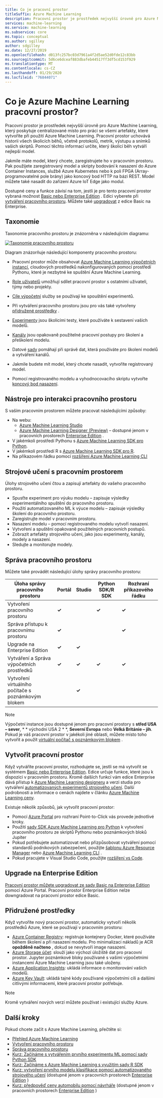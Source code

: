 ```yaml
---
title: Co je pracovní prostor
titleSuffix: Azure Machine Learning
description: Pracovní prostor je prostředek nejvyšší úrovně pro Azure Machine Learning. Udržuje historii všech školicích běhů, včetně protokolů, metrik, výstupu a snímků vašich skriptů. Pomocí těchto informací určíte, který školicí běh vytváří nejlepší model.
services: machine-learning
ms.service: machine-learning
ms.subservice: core
ms.topic: conceptual
ms.author: sgilley
author: sdgilley
ms.date: 12/27/2019
ms.openlocfilehash: d013fc257bc03d7961a4f2d5ae52d0fde12c83bb
ms.sourcegitcommit: 5d6ce6dceaf883dbafeb44517ff3df5cd153f929
ms.translationtype: MT
ms.contentlocale: cs-CZ
ms.lasthandoff: 01/29/2020
ms.locfileid: "76844071"
---
```

# <a name="what-is-an-azure-machine-learning-workspace"></a>Co je Azure Machine Learning pracovní prostor?

Pracovní prostor je prostředek nejvyšší úrovně pro Azure Machine Learning, který poskytuje centralizované místo pro práci se všemi artefakty, které vytvoříte při použití Azure Machine Learning.  Pracovní prostor uchovává historii všech školicích běhů, včetně protokolů, metrik, výstupu a snímků vašich skriptů. Pomocí těchto informací určíte, který školicí běh vytváří nejlepší model.  

Jakmile máte model, který chcete, zaregistrujete ho v pracovním prostoru. Pak použijete zaregistrovaný model a skripty bodování k nasazení do Azure Container Instances, službě Azure Kubernetes nebo k poli FPGA (Array-programovatelné pole brány) jako koncový bod HTTP na bázi REST. Model můžete také nasadit do zařízení Azure IoT Edge jako modul.

Dostupné ceny a funkce závisí na tom, jestli je pro tento pracovní prostor vybraná možnost [Basic nebo Enterprise Edition](overview-what-is-azure-ml.md#sku) . Edici vyberete při [vytváření pracovního prostoru](#create-workspace).  Můžete také [upgradovat](#upgrade) z edice Basic na Enterprise.

## <a name="taxonomy"></a>Taxonomie 

Taxonomie pracovního prostoru je znázorněna v následujícím diagramu:

[![Taxonomie pracovního prostoru](./media/concept-workspace/azure-machine-learning-taxonomy.png)](./media/concept-workspace/azure-machine-learning-taxonomy.png#lightbox)

Diagram znázorňuje následující komponenty pracovního prostoru:

+ Pracovní prostor může obsahovat [Azure Machine Learning výpočetních instancí](concept-compute-instance.md), cloudových prostředků nakonfigurovaných pomocí prostředí Pythonu, které je nezbytné ke spuštění Azure Machine Learning.

+ [Role uživatelů](how-to-assign-roles.md) umožňují sdílet pracovní prostor s ostatními uživateli, týmy nebo projekty.
+ [Cíle výpočetní](concept-azure-machine-learning-architecture.md#compute-targets) služby se používají ke spouštění experimentů.
+ Při vytváření pracovního prostoru jsou pro vás také vytvořeny [přidružené prostředky](#resources) .
+ [Experimenty](concept-azure-machine-learning-architecture.md#experiments) jsou školicími testy, které používáte k sestavení vašich modelů.  
+ [Kanály](concept-azure-machine-learning-architecture.md#ml-pipelines) jsou opakovaně použitelné pracovní postupy pro školení a přeškolení modelu.
+ Datové [sady](concept-azure-machine-learning-architecture.md#datasets-and-datastores) pomáhají při správě dat, která používáte pro školení modelů a vytváření kanálů.
+ Jakmile budete mít model, který chcete nasadit, vytvoříte registrovaný model.
+ Pomocí registrovaného modelu a vyhodnocovacího skriptu vytvořte [koncový bod nasazení](concept-azure-machine-learning-architecture.md#endpoints).

## <a name="tools-for-workspace-interaction"></a>Nástroje pro interakci pracovního prostoru

S vaším pracovním prostorem můžete pracovat následujícími způsoby:

+ Na webu:
    + [Azure Machine Learning Studio](https://ml.azure.com) 
    + [Azure Machine Learning Designer (Preview)](concept-designer.md) – dostupné jenom v pracovních prostorech [Enterprise Edition](overview-what-is-azure-ml.md#sku) .
+ V jakémkoli prostředí Pythonu s [Azure Machine Learning SDK pro Python](https://docs.microsoft.com/python/api/overview/azure/ml/intro?view=azure-ml-py).
+ V jakémkoli prostředí R s [Azure Machine Learning SDK pro R](https://azure.github.io/azureml-sdk-for-r/reference/index.html).
+ Na příkazovém řádku pomocí [rozšíření Azure Machine Learning CLI](https://docs.microsoft.com/azure/machine-learning/reference-azure-machine-learning-cli)

## <a name="machine-learning-with-a-workspace"></a>Strojové učení s pracovním prostorem

Úlohy strojového učení čtou a zapisují artefakty do vašeho pracovního prostoru.

+ Spusťte experiment pro výuku modelu – zapisuje výsledky experimentálního spuštění do pracovního prostoru.
+ Použití automatizovaného ML k výuce modelu – zapisuje výsledky školení do pracovního prostoru.
+ Zaregistrujte model v pracovním prostoru.
+ Nasazení modelu – pomocí registrovaného modelu vytvoří nasazení.
+ Vytvoření a spuštění opakovaně použitelných pracovních postupů.
+ Zobrazit artefakty strojového učení, jako jsou experimenty, kanály, modely a nasazení.
+ Sledujte a monitorujte modely.

## <a name="workspace-management"></a>Správa pracovního prostoru

Můžete také provádět následující úlohy správy pracovního prostoru:

| Úloha správy pracovního prostoru   | Portál              | Studio | Python SDK/R SDK       | Rozhraní příkazového řádku        |
|---------------------------|---------|---------|------------|------------|
| Vytvoření pracovního prostoru        | **&check;**     | | **&check;** | **&check;** |
| Správa přístupu k pracovnímu prostoru    | **&check;**   || |  **&check;**    |
| Upgrade na Enterprise Edition    | **&check;** | **&check;**  | |     |
| Vytváření a Správa výpočetních prostředků    | **&check;**   | **&check;** | **&check;** |  **&check;**   |
| Vytvoření virtuálního počítače s poznámkovým blokem |   | **&check;** | |     |

> [!NOTE]
> Výpočetní instance jsou dostupné jenom pro pracovní prostory s **střed USA – sever**, * * východní USA 2 * *, **Severní Evropa** nebo **Velká Británie – jih**.
>Pokud je váš pracovní prostor v jakékoli jiné oblasti, můžete místo toho vytvořit a použít [virtuální počítač s poznámkovým blokem](concept-compute-instance.md#notebookvm) .

## <a name='create-workspace'></a>Vytvořit pracovní prostor

Když vytváříte pracovní prostor, rozhodujete se, jestli se má vytvořit se systémem [Basic nebo Enterprise Edition](overview-what-is-azure-ml.md#sku). Edice určuje funkce, které jsou k dispozici v pracovním prostoru. Kromě dalších funkcí vám edice Enterprise dává přístup k [Azure Machine Learning designeru](concept-designer.md) a verzi studia pro vytváření [automatizovaných experimentů strojového učení](tutorial-first-experiment-automated-ml.md).  Další podrobnosti a informace o cenách najdete v článku [Azure Machine Learning ceny](https://azure.microsoft.com/pricing/details/machine-learning/).

Existuje několik způsobů, jak vytvořit pracovní prostor:  

* Pomocí [Azure Portal](how-to-manage-workspace.md) pro rozhraní Point-to-Click vás provede jednotlivé kroky.
* Použití [sady SDK Azure Machine Learning pro Python](https://docs.microsoft.com/python/api/overview/azure/ml/intro?view=azure-ml-py#workspace) k vytvoření pracovního prostoru ze skriptů Pythonu nebo poznámkových bloků Jupiter
* Pokud potřebujete automatizovat nebo přizpůsobovat vytváření pomocí standardů podnikových zabezpečení, použijte [šablonu Azure Resource Manager](how-to-create-workspace-template.md) nebo [Azure Machine Learning CLI](reference-azure-machine-learning-cli.md) .
* Pokud pracujete v Visual Studio Code, použijte [rozšíření vs Code](tutorial-setup-vscode-extension.md).

## <a name="upgrade"></a>Upgrade na Enterprise Edition

[Pracovní prostor můžete upgradovat ze sady Basic na Enterprise Edition](how-to-manage-workspace.md#upgrade) pomocí Azure Portal. Pracovní prostor Enterprise Edition nelze downgradovat na pracovní prostor edice Basic. 

## <a name="resources"></a>Přidružené prostředky

Když vytvoříte nový pracovní prostor, automaticky vytvoří několik prostředků Azure, které se používají v pracovním prostoru:

+ [Azure Container Registry](https://azure.microsoft.com/services/container-registry/): registruje kontejnery Docker, které používáte během školení a při nasazení modelu. Pro minimalizaci nákladů je ACR **opožděně načteno** , dokud se nevytvoří image nasazení.
+ [Azure Storage účet](https://azure.microsoft.com/services/storage/): slouží jako výchozí úložiště dat pro pracovní prostor.  Jupyter poznámkové bloky používané s vašimi výpočetními instancemi Azure Machine Learning jsou také uloženy.
+ [Azure Application Insights](https://azure.microsoft.com/services/application-insights/): ukládá informace o monitorování vašich modelů.
+ [Azure Key Vault](https://azure.microsoft.com/services/key-vault/): ukládá tajné kódy používané výpočetními cíli a dalšími citlivými informacemi, které pracovní prostor potřebuje.

> [!NOTE]
> Kromě vytváření nových verzí můžete používat i existující služby Azure.

## <a name="next-steps"></a>Další kroky

Pokud chcete začít s Azure Machine Learning, přečtěte si:

+ [Přehled Azure Machine Learning](overview-what-is-azure-ml.md)
+ [Vytvoření pracovního prostoru](how-to-manage-workspace.md)
+ [Správa pracovního prostoru](how-to-manage-workspace.md)
+ [Kurz: Začínáme s vytvářením prvního experimentu ML pomocí sady Python SDK](tutorial-1st-experiment-sdk-setup.md)
+ [Kurz: Začínáme s Azure Machine Learning s využitím sady R SDK](tutorial-1st-r-experiment.md)
+ [Kurz: vytvoření prvního modelu klasifikace pomocí automatizovaného strojového učení](tutorial-first-experiment-automated-ml.md) (dostupné jenom v pracovních prostorech [Enterprise Edition](overview-what-is-azure-ml.md#sku) )
+ [Kurz: předpověď ceny automobilu pomocí návrháře](tutorial-designer-automobile-price-train-score.md) (dostupné jenom v pracovních prostorech [Enterprise Edition](overview-what-is-azure-ml.md#sku) )
